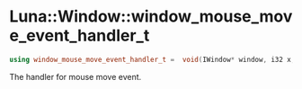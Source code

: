 # Luna::Window::window_mouse_move_event_handler_t

```c++
using window_mouse_move_event_handler_t =  void(IWindow* window, i32 x, i32 y)
```

The handler for mouse move event. 

